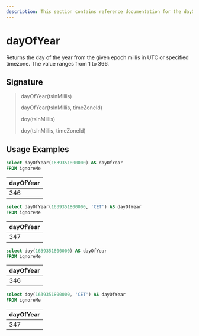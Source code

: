 ```yaml
---
description: This section contains reference documentation for the dayOfYear function.
---
```


# dayOfYear

Returns the day of the year from the given epoch millis in UTC or specified timezone. The value ranges from 1 to 366.

## Signature

> dayOfYear(tsInMillis)
>
> dayOfYear(tsInMillis, timeZoneId)
>
> doy(tsInMillis)
>
> doy(tsInMillis, timeZoneId)

## Usage Examples

```sql
select dayOfYear(1639351800000) AS dayOfYear
FROM ignoreMe
```

| dayOfYear |
| --------- |
| 346       |

```sql
select dayOfYear(1639351800000, 'CET') AS dayOfYear
FROM ignoreMe
```

| dayOfYear |
| --------- |
| 347       |

```sql
select doy(1639351800000) AS dayOfYear
FROM ignoreMe
```

| dayOfYear |
| --------- |
| 346       |

```sql
select doy(1639351800000, 'CET') AS dayOfYear
FROM ignoreMe
```

| dayOfYear |
| --------- |
| 347       |
